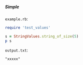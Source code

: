 ##### Simple

```example.rb```:
```ruby
require 'test_values'

s = StringValues.string_of_size(5)
p s
```

```output.txt```:
```
"xxxxx"
```
